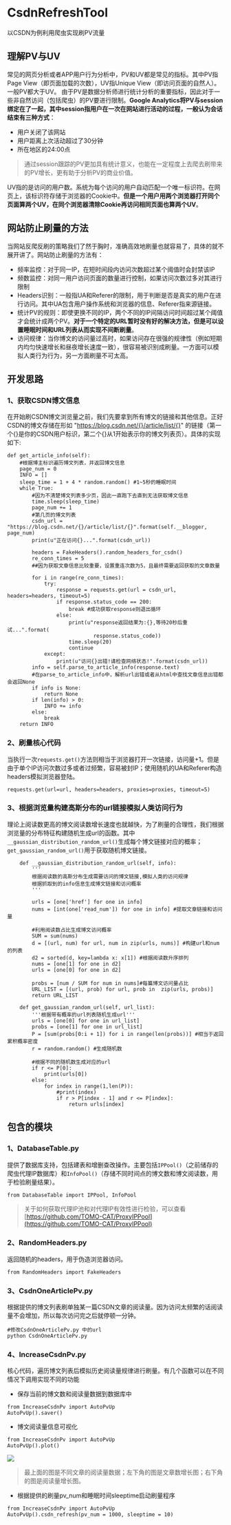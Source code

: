 # CsdnRefreshTool
以CSDN为例利用爬虫实现刷PV流量
## 理解PV与UV
常见的网页分析或者APP用户行为分析中，PV和UV都是常见的指标。其中PV指Page View（即页面加载的次数），UV指Unique View（即访问页面的自然人）。一般PV都大于UV。
由于PV是数据分析师进行统计分析的重要指标，因此对于一些非自然访问（包括爬虫）的PV要进行限制。**Google Analytics将PV与session绑定在了一起，其中session指用户在一次在网站进行活动的过程，一般认为会话结束有三种方式**：

* 用户关闭了该网站
* 用户距离上次活动超过了30分钟
* 所在地区的24:00点

>通过session跟踪的PV更加具有统计意义，也能在一定程度上去爬去刷带来的PV增长，更有助于分析PV的商业价值。


UV指的是访问的用户数。系统为每个访问的用户自动匹配一个唯一标识符。在网页上，该标识符存储于浏览器的Cookie中。**但是一个用户用两个浏览器打开同个页面算两个UV，在同个浏览器清除Cookie再访问相同页面也算两个UV**。
## 网站防止刷量的方法
当网站反爬反刷的策略我们了然于胸时，准确高效地刷量也就容易了，具体的就不展开讲了。网站防止刷量的方法有：

* 频率监控：对于同一IP，在短时间段内访问次数超过某个阈值时会封禁该IP
* 频数监控：对同一用户访问页面的数量进行控制，如果访问次数过多对其进行限制
*  Headers识别：一般指UA和Referer的限制，用于判断是否是真实的用户在进行访问。其中UA包含用户操作系统和浏览器的信息、Referer指来源链接。
* 统计PV的规则：即使更换不同的IP，两个不同的IP间隔访问时间超过某个阈值才会统计成两个PV。**对于一个特定的URL暂时没有好的解决方法，但是可以设置睡眠时间和URL列表从而实现不间断刷量**。
* 访问规律：当你博文的访问量过高时，如果访问存在很强的规律性（例如短期内均匀快速增长和昼夜增长速度一致），很容易被识别成刷量。一方面可以模拟人类行为行为，另一方面刷量不可太高。

## 开发思路
### 1、获取CSDN博文信息
在开始刷CSDN博文浏览量之前，我们先要拿到所有博文的链接和其他信息。正好CSDN的博文存储在形如 "https://blog.csdn.net/{}/article/list/{}" 的链接（第一个{}是你的CSDN用户标识，第二个{}从1开始表示你的博文列表页）。具体的实现如下:

```
def get_article_info(self):
    #根据博主标识遍历博文列表，并返回博文信息
    page_num = 0
    INFO = []
    sleep_time = 1 + 4 * random.random() #1~5秒的睡眠时间
    while True:
        #因为不清楚博文列表多少页，因此一直跑下去直到无法获取博文信息
        time.sleep(sleep_time)
        page_num += 1
        #第几页的博文列表
        csdn_url = "https://blog.csdn.net/{}/article/list/{}".format(self.__blogger, page_num)
        print(u"正在访问{}...".format(csdn_url))

        headers = FakeHeaders().random_headers_for_csdn()
        re_conn_times = 5
        ##因为获取文章信息比较重要，设置重连次数为5，且最终需要返回获取的文章数量

        for i in range(re_conn_times):
            try:
                response = requests.get(url = csdn_url, headers=headers, timeout=5)
                if response.status_code == 200:
                    break #成功获取response则退出循环
                else:
                    print(u"response返回结果为:{},等待20秒后重试...".format(
                            response.status_code))
                    time.sleep(20)
                    continue
            except:
                print(u"访问{}出错!请检查网络状态!".format(csdn_url))
        info = self.parse_to_article_info(response.text)
        #在parse_to_article_info中，解析url出错或者从html中查找文章信息出错都会返回None
        if info is None:
            return None
        if len(info) > 0:
            INFO += info
        else:
            break
    return INFO
```
### 2、刷量核心代码
当执行一次`requests.get()`方法则相当于浏览器打开一次链接，访问量+1。但是由于单个IP访问次数过多或者过频繁，容易被封IP；使用随机的UA和Referer构造headers模拟浏览器登陆。
```
requests.get(url=url, headers=headers, proxies=proxies, timeout=5)
```
### 3、根据浏览量构建高斯分布的url链接模拟人类访问行为
理论上阅读数更高的博文阅读数增长速度也就越快，为了刷量的合理性，我们根据浏览量的分布特征构建随机生成url的函数。其中`__gaussian_distribution_random_url()`生成每个博文链接对应的概率；`get_gaussian_random_url()`用于获取随机博文链接。
```
    def __gaussian_distribution_random_url(self, info):
        '''
        根据阅读数的高斯分布生成需要访问的博文链接,模拟人类的访问规律
        根据抓取到的info信息生成博文链接和访问概率
        '''
        
        urls = [one['href'] for one in info]
        nums = [int(one['read_num']) for one in info] #提取文章链接和访问量

        #利用阅读数占比生成博文访问概率
        SUM = sum(nums) 
        d = [(url, num) for url, num in zip(urls, nums)] #构建url和num的列表
        d2 = sorted(d, key=lambda x: x[1]) #根据阅读数升序排列
        nums = [one[1] for one in d2]
        urls = [one[0] for one in d2]
        
        probs = [num / SUM for num in nums]#每篇博文访问量占比
        URL_LIST = [(url, prob) for url, prob in  zip(urls, probs)]
        return URL_LIST
        
    def get_gaussian_random_url(self, url_list):
        '''根据带有概率的url列表随机生成url'''
        urls = [one[0] for one in url_list]
        probs = [one[1] for one in url_list]
        P = [sum(probs[0:i + 1]) for i in range(len(probs))] #相当于返回累积概率密度
        r = random.random() #生成随机数
        
        #根据不同的随机数生成对应的url
        if r <= P[0]:
            print(urls[0])
        else:
            for index in range(1,len(P)):
                #print(index)
                if r > P[index - 1] and r <= P[index]:
                    return urls[index]
```
## 包含的模块
### 1、DatabaseTable.py
提供了数据库支持，包括建表和增删查改操作。主要包括`IPPool()`（之前储存的爬虫代理IP数据库）和`InfoPool()`（存储不同时间点的博文数和博文阅读数，用于检验刷量结果）。
```
from DatabaseTable import IPPool, InfoPool
```
>关于如何获取代理IP池和对代理IP有效性进行检验，可以查看[https://github.com/TOMO-CAT/ProxyIPPool](https://github.com/TOMO-CAT/ProxyIPPool)

### 2、RandomHeaders.py
返回随机的headers，用于伪造浏览器访问。
```
from RandomHeaders import FakeHeaders
```
### 3、CsdnOneArticlePv.py
根据提供的博文列表刷单独某一篇CSDN文章的阅读量。因为访问太频繁的话阅读量不会增加，所以每次访问完之后就停顿一分钟。
```
#修改CsdnOneArticlePv.py 中的url
python CsdnOneArticlePv.py
```
### 4、IncreaseCsdnPv.py
核心代码，遍历博文列表后模拟历史阅读量规律进行刷量。有几个函数可以在不同情况下调用实现不同的功能

* 保存当前的博文数和阅读量数据到数据库中

```
from IncreaseCsdnPv import AutoPvUp
AutoPvUp().saver()
```

* 博文阅读量信息可视化

```
from IncreaseCsdnPv import AutoPvUp
AutoPvUp().plot()
```
![](https://github.com/TOMO-CAT/CsdnRefreshTool/blob/master/csdn_article_info.png)
>最上面的图是不同文章的阅读量数据；左下角的图是文章数增长图；右下角的图是阅读量增长图。

* 根据提供的刷量pv_num和睡眠时间sleeptime启动刷量程序

```
from IncreaseCsdnPv import AutoPvUp
AutoPvUp().csdn_refresh(pv_num = 1000, sleeptime = 10)
```
